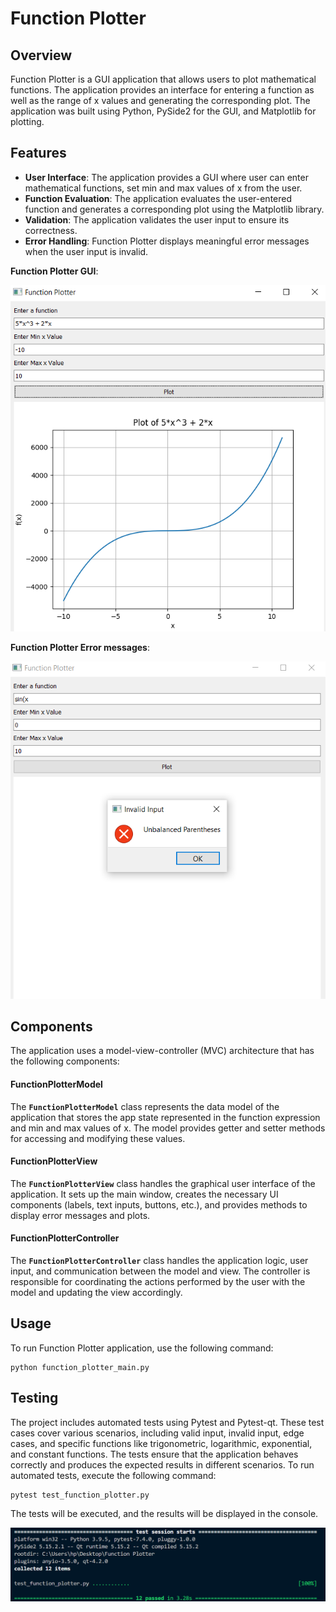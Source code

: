 # Function Plotter

## Overview
Function Plotter is a GUI application that allows users to plot mathematical functions. The application provides an interface for entering a function as well as the range of x values and generating the corresponding plot. The application was built using Python, PySide2 for the GUI, and Matplotlib for plotting. 

## Features
- **User Interface**: The application provides a GUI where user can enter mathematical functions, set min and max values of x from the user.
- **Function Evaluation**: The application evaluates the user-entered function and generates a corresponding plot using the Matplotlib library.
- **Validation**: The application validates the user input to ensure its correctness.
- **Error Handling**: Function Plotter displays meaningful error messages when the user input is invalid.

**Function Plotter GUI**:

![Function Plotter GUI](imgs/i1.png)


**Function Plotter Error messages**:

![Function Plotter Error messages](imgs/i2.png)

## Components
The application uses a model-view-controller (MVC) architecture that has the following components: 

#### FunctionPlotterModel
The **`FunctionPlotterModel`** class represents the data model of the application that stores the app state represented in the function expression and min and max values of x. The model provides getter and setter methods for accessing and modifying these values.

#### FunctionPlotterView
The **`FunctionPlotterView`** class handles the graphical user interface of the application. It sets up the main window, creates the necessary UI components (labels, text inputs, buttons, etc.), and provides methods to display error messages and plots.

#### FunctionPlotterController
The **`FunctionPlotterController`** class handles the application logic, user input, and communication between the model and view. The controller is responsible for coordinating the actions performed by the user with the model and updating the view accordingly.

## Usage
To run Function Plotter application, use the following command:
```
python function_plotter_main.py
```

## Testing 
The project includes automated tests using Pytest and Pytest-qt. 
These test cases cover various scenarios, including valid input, invalid input, edge cases, and specific functions like trigonometric, logarithmic, exponential, and constant functions. The tests ensure that the application behaves correctly and produces the expected results in different scenarios. 
To run automated tests, execute the following command:
```
pytest test_function_plotter.py
```
The tests will be executed, and the results will be displayed in the console.

![result of automated tests](imgs/i3.png)